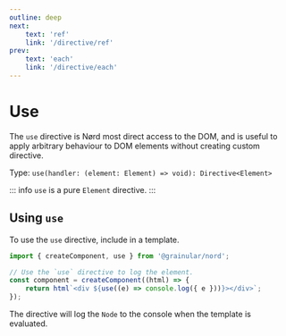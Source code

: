 ```yaml
---
outline: deep
next:
    text: 'ref'
    link: '/directive/ref'
prev:
    text: 'each'
    link: '/directive/each'
---
```


<!-- @format -->

# Use

The `use` directive is Nørd most direct access to the DOM, and is useful to apply arbitrary behaviour to DOM elements without creating custom directive.

Type: `use(handler: (element: Element) => void): Directive<Element>`

::: info
`use` is a pure `Element` directive.
:::

## Using `use`

To use the `use` directive, include in a template.

```ts
import { createComponent, use } from '@grainular/nord';

// Use the `use` directive to log the element.
const component = createComponent((html) => {
    return html`<div ${use((e) => console.log({ e }))}></div>`;
});
```

The directive will log the `Node` to the console when the template is evaluated.

<CodeLink name="use.ts" link="https://github.com/Grainular-Nord/nord/blob/main/src/lib/directives/use.ts"></CodeLink>
